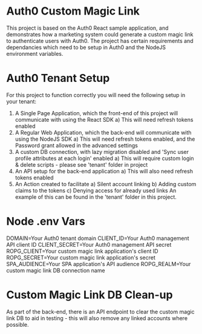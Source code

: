 # Auth0 Custom Magic Link

This project is based on the Auth0 React sample application, and demonstrates how a marketing system could generate a custom magic link to authenticate users with Auth0. The project has certain requirements and dependancies which need to be setup in Auth0 and the NodeJS environment variables.

# Auth0 Tenant Setup

For this project to function correctly you will need the following setup in your tenant:

1) A Single Page Application, which the front-end of this project will communicate with using the React SDK
  a) This will need refresh tokens enabled
2) A Regular Web Application, which the back-end will communicate with using the NodeJS SDK
  a) This will need refresh tokens enabled, and the Password grant allowed in the advanced settings
3) A custom DB connection, with lazy migration disabled and 'Sync user profile attributes at each login' enabled
  a) This will require custom login & delete scripts - please see 'tenant' folder in project
4) An API setup for the back-end application
  a) This will also need refresh tokens enabled
5) An Action created to facilitate
  a) Silent account linking
  b) Adding custom claims to the tokens
  c) Denying access for already used links
An example of this can be found in the 'tenant' folder in this project.

# Node .env Vars

DOMAIN=Your Auth0 tenant domain
CLIENT_ID=Your Auth0 management API client ID
CLIENT_SECRET=Your Auth0 management API secret
ROPG_CLIENT=Your custom magic link application's client ID
ROPG_SECRET=Your custom magic link application's secret
SPA_AUDIENCE=Your SPA application's API audience
ROPG_REALM=Your custom magic link DB connection name

# Custom Magic Link DB Clean-up

As part of the back-end, there is an API endpoint to clear the custom magic link DB to aid in testing - this will also remove any linked accounts where possible.